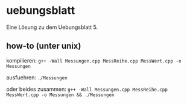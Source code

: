# uebungsblatt

Eine Lösung zu dem Uebungsblatt 5.

## how-to (unter unix)
kompilieren:
`g++ -Wall Messungen.cpp MessReihe.cpp MessWert.cpp -o Messungen`

ausfuehren:
`./Messungen`

oder beides zusammen:
`g++ -Wall Messungen.cpp MessReihe.cpp MessWert.cpp -o Messungen && ./Messungen`
